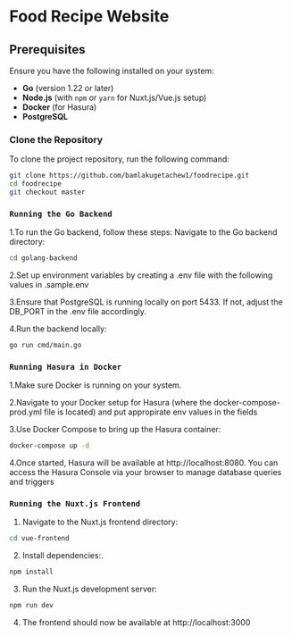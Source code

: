 # Food Recipe Website

## Prerequisites

Ensure you have the following installed on your system:
- **Go** (version 1.22 or later)
- **Node.js** (with `npm` or `yarn` for Nuxt.js/Vue.js setup)
- **Docker** (for Hasura)
- **PostgreSQL**

### Clone the Repository

To clone the project repository, run the following command:

```bash
git clone https://github.com/bamlakugetachew1/foodrecipe.git
cd foodrecipe
git checkout master
```

### `Running the Go Backend`

1.To run the Go backend, follow these steps:
Navigate to the Go backend directory:
```bash
cd golang-backend
```
2.Set up environment variables by creating a .env file with the following values in .sample.env

3.Ensure that PostgreSQL is running locally on port 5433. If not, adjust the DB_PORT in the .env file accordingly.

4.Run the backend locally:
```bash
go run cmd/main.go
```

### `Running Hasura in Docker`

1.Make sure Docker is running on your system.

2.Navigate to your Docker setup for Hasura (where the docker-compose-prod.yml file is located) and put appropirate env values in the fields

3.Use Docker Compose to bring up the Hasura container:
```bash
docker-compose up -d
```
4.Once started, Hasura will be available at http://localhost:8080. You can access the Hasura Console via your browser to manage database queries and triggers

### `Running the Nuxt.js Frontend`
1. Navigate to the Nuxt.js frontend directory:
```bash
cd vue-frontend
```
2. Install dependencies:.
```bash
npm install
```
3. Run the Nuxt.js development server:
```bash
npm run dev
```
4. The frontend should now be available at http://localhost:3000


